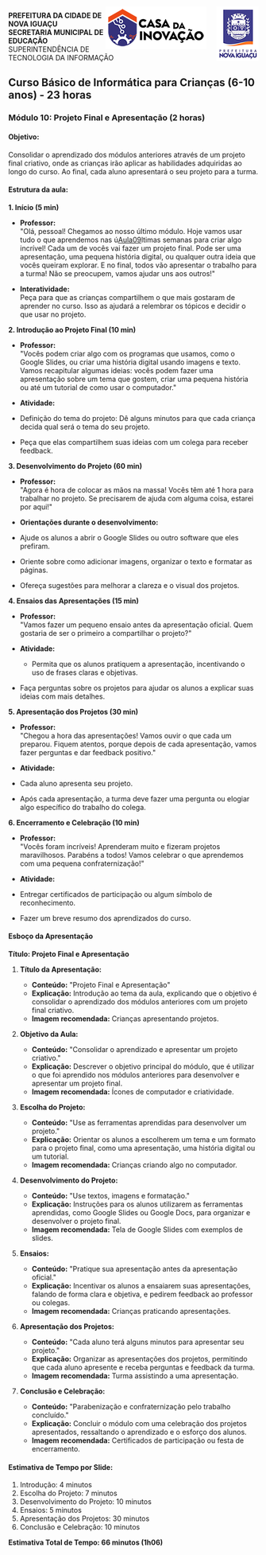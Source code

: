 <img src="../Imagem/logopcni.png" align="right" style="margin-top:5px; " />
<img src="../Imagem/logoCasaInovacao.png" align="right" style="margin-top:5px;margin-right:20px" />

**PREFEITURA DA CIDADE DE NOVA IGUAÇU** <br>
**SECRETARIA MUNICIPAL DE EDUCAÇÃO** <br>
SUPERINTENDÊNCIA DE TECNOLOGIA DA INFORMAÇÃO <br>

## Curso Básico de Informática para Crianças (6-10 anos) - 23 horas

### Módulo 10: Projeto Final e Apresentação (2 horas)

#### **Objetivo:**
Consolidar o aprendizado dos módulos anteriores através de um projeto final criativo, onde as crianças irão aplicar as habilidades adquiridas ao longo do curso. Ao final, cada aluno apresentará o seu projeto para a turma.

#### Estrutura da aula:

**1. Início  (5 min)**

- **Professor:**  
"Olá, pessoal! Chegamos ao nosso último módulo. Hoje vamos usar tudo o que aprendemos nas ú[Aula09](Aula09.md)ltimas semanas para criar algo incrível! Cada um de vocês vai fazer um projeto final. Pode ser uma apresentação, uma pequena história digital, ou qualquer outra ideia que vocês queiram explorar. E no final, todos vão apresentar o trabalho para a turma! Não se preocupem, vamos ajudar uns aos outros!"

- **Interatividade:**  
Peça para que as crianças compartilhem o que mais gostaram de aprender no curso. Isso as ajudará a relembrar os tópicos e decidir o que usar no projeto.

**2. Introdução ao Projeto Final (10 min)**

- **Professor:**  
"Vocês podem criar algo com os programas que usamos, como o Google Slides, ou criar uma história digital usando imagens e texto. Vamos recapitular algumas ideias: vocês podem fazer uma apresentação sobre um tema que gostem, criar uma pequena história ou até um tutorial de como usar o computador."

- **Atividade:**  
- Definição do tema do projeto: Dê alguns minutos para que cada criança decida qual será o tema do seu projeto.  
- Peça que elas compartilhem suas ideias com um colega para receber feedback.

**3. Desenvolvimento do Projeto (60 min)**

- **Professor:**  
"Agora é hora de colocar as mãos na massa! Vocês têm até 1 hora para trabalhar no projeto. Se precisarem de ajuda com alguma coisa, estarei por aqui!"

- **Orientações durante o desenvolvimento:**  
- Ajude os alunos a abrir o Google Slides ou outro software que eles prefiram.
- Oriente sobre como adicionar imagens, organizar o texto e formatar as páginas.
- Ofereça sugestões para melhorar a clareza e o visual dos projetos.

**4. Ensaios das Apresentações (15 min)**

- **Professor:**  
"Vamos fazer um pequeno ensaio antes da apresentação oficial. Quem gostaria de ser o primeiro a compartilhar o projeto?"

- **Atividade:**  
  - Permita que os alunos pratiquem a apresentação, incentivando o uso de frases claras e objetivas.
- Faça perguntas sobre os projetos para ajudar os alunos a explicar suas ideias com mais detalhes.

**5. Apresentação dos Projetos (30 min)**

- **Professor:**  
"Chegou a hora das apresentações! Vamos ouvir o que cada um preparou. Fiquem atentos, porque depois de cada apresentação, vamos fazer perguntas e dar feedback positivo."

- **Atividade:**  
- Cada aluno apresenta seu projeto.
- Após cada apresentação, a turma deve fazer uma pergunta ou elogiar algo específico do trabalho do colega.

**6. Encerramento e Celebração (10 min)**

- **Professor:**  
"Vocês foram incríveis! Aprenderam muito e fizeram projetos maravilhosos. Parabéns a todos! Vamos celebrar o que aprendemos com uma pequena confraternização!"

- **Atividade:**  
- Entregar certificados de participação ou algum símbolo de reconhecimento.
- Fazer um breve resumo dos aprendizados do curso.


#### Esboço da Apresentação

**Título: Projeto Final e Apresentação**

1. **Título da Apresentação:**
   - **Conteúdo:** "Projeto Final e Apresentação"
   - **Explicação:** Introdução ao tema da aula, explicando que o objetivo é consolidar o aprendizado dos módulos anteriores com um projeto final criativo.
   - **Imagem recomendada:** Crianças apresentando projetos.

2. **Objetivo da Aula:**
   - **Conteúdo:** "Consolidar o aprendizado e apresentar um projeto criativo."
   - **Explicação:** Descrever o objetivo principal do módulo, que é utilizar o que foi aprendido nos módulos anteriores para desenvolver e apresentar um projeto final.
   - **Imagem recomendada:** Ícones de computador e criatividade.

3. **Escolha do Projeto:**
   - **Conteúdo:** "Use as ferramentas aprendidas para desenvolver um projeto."
   - **Explicação:** Orientar os alunos a escolherem um tema e um formato para o projeto final, como uma apresentação, uma história digital ou um tutorial.
   - **Imagem recomendada:** Crianças criando algo no computador.

4. **Desenvolvimento do Projeto:**
   - **Conteúdo:** "Use textos, imagens e formatação."
   - **Explicação:** Instruções para os alunos utilizarem as ferramentas aprendidas, como Google Slides ou Google Docs, para organizar e desenvolver o projeto final.
   - **Imagem recomendada:** Tela de Google Slides com exemplos de slides.

5. **Ensaios:**
   - **Conteúdo:** "Pratique sua apresentação antes da apresentação oficial."
   - **Explicação:** Incentivar os alunos a ensaiarem suas apresentações, falando de forma clara e objetiva, e pedirem feedback ao professor ou colegas.
   - **Imagem recomendada:** Crianças praticando apresentações.

6. **Apresentação dos Projetos:**
   - **Conteúdo:** "Cada aluno terá alguns minutos para apresentar seu projeto."
   - **Explicação:** Organizar as apresentações dos projetos, permitindo que cada aluno apresente e receba perguntas e feedback da turma.
   - **Imagem recomendada:** Turma assistindo a uma apresentação.

7. **Conclusão e Celebração:**
   - **Conteúdo:** "Parabenização e confraternização pelo trabalho concluído."
   - **Explicação:** Concluir o módulo com uma celebração dos projetos apresentados, ressaltando o aprendizado e o esforço dos alunos.
   - **Imagem recomendada:** Certificados de participação ou festa de encerramento.


#### Estimativa de Tempo por Slide:

1. Introdução: 4 minutos  
2. Escolha do Projeto: 7 minutos  
3. Desenvolvimento do Projeto: 10 minutos  
4. Ensaios: 5 minutos  
5. Apresentação dos Projetos: 30 minutos  
6. Conclusão e Celebração: 10 minutos  

**Estimativa Total de Tempo: 66 minutos (1h06)**


